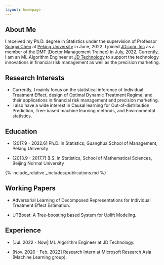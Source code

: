 ```yaml
---
layout: homepage
---
```


## About Me
 
I received my Ph.D. degree in Statistics under the supervision of Professor [Songxi Chen](https://songxichen.com) at [Peking University](https://www.pku.edu.cn) in June, 2022.
I joined [JD.com, Inc](https://corporate.jd.com) as a member of the DMT (Doctor Management Trainee) in July, 2022.
Currently,
I am an ML Algorithm Engineer at [JD Technology](https://www.jdt.com.cn/about) to support the technology innovations in financial risk management as well as the precision marketing.


## Research Interests

- Currently, I mainly focus on the statistical inference of Individual Treatment Effect, design of Optimal Dynamic Treatment Regime, and their applications in financial risk management and precision marketing.
- I also have a wide interest in Causal learning for Out-of-distribution Prediction, Tree-based machine learning methods, and Environmental statistics.


## Education

- [2017.9 - 2022.6] Ph.D. in Statistics, Guanghua School of Management, Peking University 
   

- [2013.9 - 2017.7] B.S. in Statistics, School of Mathematical Sciences, Beijing Normal University



{% include_relative _includes/publications.md %}

## Working Papers
- Adversarial Learning of Decomposed Representations for Individual Treatment Effect Estimation.

- UTBoost: A Tree-boosting based System for Uplift Modeling.


## Experience
- [Jul. 2022 - Now] ML Algorithm Engineer at JD Technology.

- [Nov. 2020 - Feb. 2022] Research Intern at Microsoft Research Asia (Machine Learning group).

